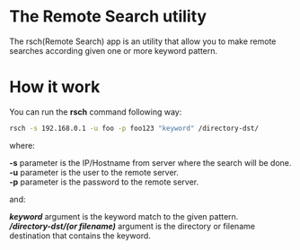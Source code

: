 # The Remote Search utility

The rsch(Remote Search) app is an utility that allow you to make remote searches according given one or more keyword pattern.

# How it work

You can run the **rsch** command following way:

```bash
rsch -s 192.168.0.1 -u foo -p foo123 "keyword" /directory-dst/
```
where:

**-s** parameter is the IP/Hostname from server where the search will be done.</br>
**-u** parameter is the user to the remote server.</br>
**-p** parameter is the password to the remote server.</br>

and:

***keyword*** argument is the keyword match to the given pattern.</br>
***/directory-dst/(or filename)*** argument is the directory or filename destination that contains
the keyword.</br>
